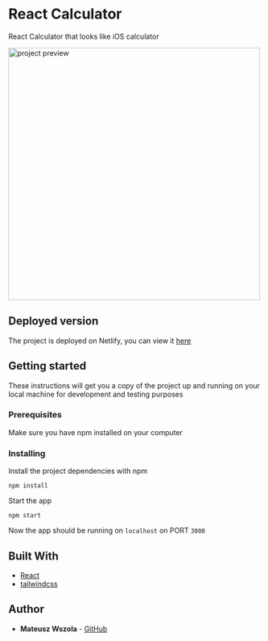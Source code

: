 # React Calculator

React Calculator that looks like iOS calculator

<img src="https://www.dropbox.com/s/k9ibuwc8796hb1x/react-calculator-v2.png?raw=1" alt="project preview" width="500">

## Deployed version

The project is deployed on Netlify, you can view it [here](https://eloquent-meninsky-f32a02.netlify.com/)

## Getting started

These instructions will get you a copy of the project up and running on your local machine for development and testing purposes

### Prerequisites

Make sure you have npm installed on your computer

### Installing

Install the project dependencies with npm

```
npm install
```

Start the app

```
npm start
```

Now the app should be running on `localhost` on PORT `3000`

## Built With

- [React](https://reactjs.org/)
- [tailwindcss](https://tailwindcss.com/)

## Author

- **Mateusz Wszola** - [GitHub](https://github.com/mateuszwszola)
